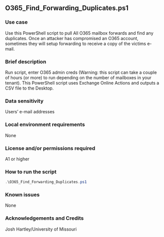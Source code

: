 ## O365_Find_Forwarding_Duplicates.ps1

### Use case

Use this PowerShell script to pull All O365 mailbox forwards and find any duplicates.  Once an attacker has compromised an O365 account, sometimes they will setup forwarding to receive a copy of the victims e-mail.

### Brief description

Run script, enter O365 admin creds (Warning: this script can take a couple of hours (or more) to run depending on the number of mailboxes in your tenant). This PowerShell script uses Exchange Online Actions and outputs a CSV file to the Desktop. 

### Data sensitivity
Users’ e-mail addresses

### Local environment requirements
None

### License and/or permissions required

A1 or higher

### How to run the script
```` powershell
.\O365_Find_Forwarding_Duplicates.ps1
````

### Known issues
None

### Acknowledgements and Credits
Josh Hartley/University of Missouri
